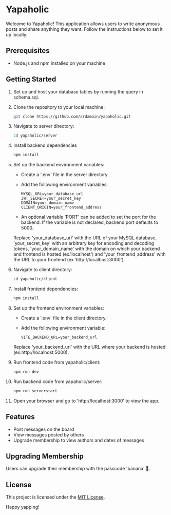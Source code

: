 # Yapaholic

Welcome to Yapaholic! This application allows users to write anonymous posts and share anything they want. Follow the instructions below to set it up locally.

## Prerequisites

- Node.js and npm installed on your machine

## Getting Started

1. Set up and host your database tables by running the query in schema.sql.

2. Clone the repository to your local machine:

    ```bash
    git clone https://github.com/ardamoin/yapaholic.git
    ```

3. Navigate to server directory:

    ```bash
    cd yapaholic/server
    ```

4. Install backend dependencies

    ```bash
    npm install
    ```

5. Set up the backend environment variables:

    - Create a '.env' file in the server directory.
    - Add the following environment variables:

        ```env
        MYSQL_URL=your_database_url
        JWT_SECRET=your_secret_key
        DOMAIN=your_domain_name
        CLIENT_ORIGIN=your_frontend_address
        ```
    - An optional variable 'PORT' can be added to set the port for the backend. If the variable is not declared, backend port defaults to 5000.

    Replace 'your_database_url' with the URL of your MySQL database, 'your_secret_key' with an arbitrary key for encoding and decoding tokens, 'your_domain_name' with the domain on which your backend and frontend is hosted (ex.'localhost') and 'your_frontend_address' with the URL to your frontend (ex.'http://localhost:3000').

6. Navigate to client directory:

    ```bash
    cd yapaholic/client
    ```

7. Install frontend dependencies:

    ```bash
    npm install
    ```

8. Set up the frontend environment variables:

    - Create a '.env' file in the client directory.
    - Add the following environment variable:

        ```env
        VITE_BACKEND_URL=your_backend_url
        ```

    Replace 'your_backend_url' with the URL where your backend is hosted (ex.http://localhost:5000).

9. Run frontend code from yapaholic/client: 

    ```bash
    npm run dev
    ```

10. Run backend code from yapaholic/server:

    ```bash
    npm run serverstart
    ```

11. Open your browser and go to 'http://localhost:3000' to view the app.

## Features

- Post messages on the board
- View messages posted by others
- Upgrade membership to view authors and dates of messages

## Upgrading Membership

Users can upgrade their membership with the passcode 'banana' :banana:.

## License

This project is licensed under the [MIT License](LICENSE).

Happy yapping!